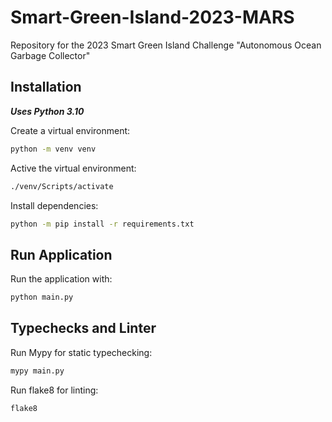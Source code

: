 # Smart-Green-Island-2023-MARS

Repository for the 2023 Smart Green Island Challenge "Autonomous Ocean Garbage Collector"

## Installation

__*Uses Python 3.10*__

Create a virtual environment:

```bash
python -m venv venv
```

Active the virtual environment:

```bash
./venv/Scripts/activate
```

Install dependencies:

```bash
python -m pip install -r requirements.txt
```

## Run Application

Run the application with:

```bash
python main.py
```

## Typechecks and Linter

Run Mypy for static typechecking:

```bash
mypy main.py
```

Run flake8 for linting:

```bash
flake8
```
